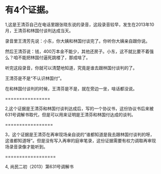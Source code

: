 有4个证据。
=======================

1,这是王清芬自己在电话里跟张晓东说的录音，这段录音较早，发生在2013年10月，王清芬和林国付谈判达成当天。

录音里王清芳先说：小东，你大姨和林国付谈完了。你听你大姨亲自跟你说。

然后王清芬说：钱，400万本金不能少，其他还房子。小东，这不就比要不着强么？咱不能把林国付逼死跳楼了，那成啥了。

听完这段录音，你就可以清楚地知道，究竟是谁去跟林国付谈判的了。

王清芬是不是“不认识林国付”。

在和林国付谈判的时候，王清芬是不是，就在旁边一坐，啥话都没说。

================

2,这个证据是王清芬和林国付谈判达成后，写的一个协议书，这份协议书后来被631号调解书取代，但是可以用来证明是王清芬和林国付达成的谈判。

=================

3，这个证据是王清芬在再审现场亲自说的“谁都知道是我去跟林国付谈判的呀，这谁都知道呀”。但是没有写入再审的庭审笔录，这份证据需要有权力调取再审现场录音录像才能听到。

==================

4, 尚民二初（2013）第631号调解书

